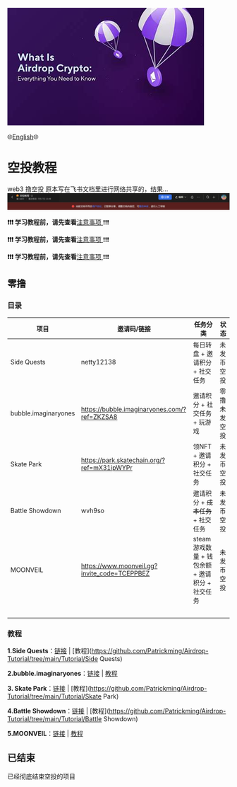 

![空投](./assets/airdrop.jpg)

:globe_with_meridians:[English](https://github.com/Patrickming/Airdrop-Tutorial/blob/main/en):globe_with_meridians:	


# 空投教程

web3 撸空投
原本写在飞书文档里进行网络共享的，结果...
![alt text](./assets/image.png)

 

**❗❗❗ 学习教程前，请先查看**[注意事项 ](https://github.com/Patrickming/Airdrop-Tutorial/tree/main/Cautions) ❗❗❗



**❗❗❗ 学习教程前，请先查看**[注意事项 ](https://github.com/Patrickming/Airdrop-Tutorial/tree/main/Cautions) ❗❗❗



**❗❗❗ 学习教程前，请先查看**[注意事项 ](https://github.com/Patrickming/Airdrop-Tutorial/tree/main/Cautions) ❗❗❗

## 零撸

### 目录

| 项目                 | 邀请码/链接                                  | 任务分类                                       | 状态         |
| -------------------- | -------------------------------------------- | ---------------------------------------------- | ------------ |
| Side Quests          | netty12138                                   | 每日转盘 + 邀请积分 + 社交任务                 | 未发币空投   |
| bubble.imaginaryones | https://bubble.imaginaryones.com/?ref=ZKZSA8 | 邀请积分 + 社交任务 + 玩游戏                   | 零撸未发空投 |
| Skate Park           | https://park.skatechain.org/?ref=mX31ipWYPr  | 领NFT + 邀请积分 + 社交任务                    | 未发币空投   |
| Battle Showdown      | wvh9so                                       | 邀请积分 + ~~成本任务~~ + 社交任务             | 未发币空投   |
| MOONVEIL             | https://www.moonveil.gg?invite_code=TCEPPBEZ | steam游戏数量 + 钱包余额 + 邀请积分 + 社交任务 | 未发币空投   |
|                      |                                              |                                                |              |
|                      |                                              |                                                |              |
|                      |                                              |                                                |              |
|                      |                                              |                                                |              |
|                      |                                              |                                                |              |

### 教程

**1.Side Quests**：[链接](https://sidequest.rcade.game) | [教程](https://github.com/Patrickming/Airdrop-Tutorial/tree/main/Tutorial/Side Quests) 



**2.bubble.imaginaryones**：[链接](https://bubble.imaginaryones.com/?ref=ZKZSA8) | [教程](https://github.com/Patrickming/Airdrop-Tutorial/tree/main/Tutorial/bubble) 



**3. Skate Park**：[链接](https://park.skatechain.org/?ref=mX31ipWYPr) | [教程](https://github.com/Patrickming/Airdrop-Tutorial/tree/main/Tutorial/Skate Park) 



**4.Battle Showdown**：[链接](https://battleshowdown.com/) | [教程](https://github.com/Patrickming/Airdrop-Tutorial/tree/main/Tutorial/Battle Showdown) 



**5.MOONVEIL**：[链接](https://www.moonveil.gg?invite_code=TCEPPBEZ) | [教程](https://github.com/Patrickming/Airdrop-Tutorial/tree/main/Tutorial/MOONVEIL) 





## 已结束

已经彻底结束空投的项目



